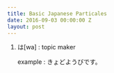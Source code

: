 ```yaml
---
title: Basic Japanese Particales
date: 2016-09-03 00:00:00 Z
layout: post
---
```


1. は\[wa\]
   \:  topic maker

   example
   \:  きょどようびです。